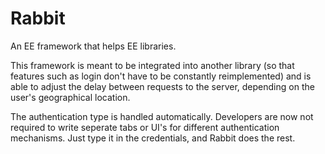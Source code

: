 Rabbit
======

An EE framework that helps EE libraries.

This framework is meant to be integrated into another library (so that features such as login don't have to be constantly reimplemented) and is able to adjust the delay between requests to the server, depending on the user's geographical location.

The authentication type is handled automatically. Developers are now not required to write seperate tabs or UI's for different authentication mechanisms. Just type it in the credentials, and Rabbit does the rest.
